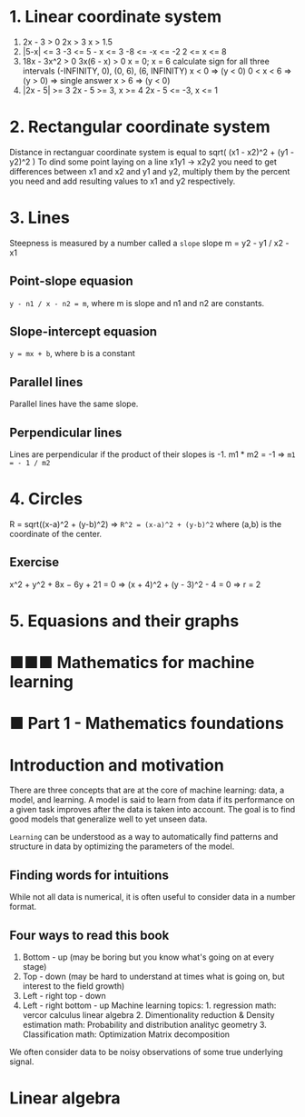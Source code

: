 # 1. Linear coordinate system
1)  2x - 3 > 0
        2x > 3
        x > 1.5
2)  |5-x| <= 3
        -3 <= 5 - x <= 3
        -8 <= -x <= -2
        2 <= x <= 8
3)  18x - 3x^2 > 0
        3x(6 - x) > 0
        x = 0; x = 6
        calculate sign for all three intervals (-INFINITY, 0), (0, 6), (6, INFINITY)
        x < 0 => (y < 0)
        0 < x < 6 => (y > 0) => single answer
        x > 6 => (y < 0)
4)  |2x - 5| >= 3
        2x - 5 >= 3, x >= 4
        2x - 5 <= -3, x <= 1

# 2. Rectangular coordinate system
Distance in rectanguar coordinate system is equal to sqrt( (x1 - x2)^2 + (y1 - y2)^2 )
To dind some point laying on a line x1y1 -> x2y2 you need to get differences between
x1 and x2 and y1 and y2, multiply them by the percent you need and add resulting 
values to x1 and y2 respectively.

# 3. Lines
Steepness is measured by a number called a `slope`
slope m = y2 - y1 / x2 - x1

## Point-slope equasion
`y - n1 / x - n2 = m`, where m is slope and n1 and n2 are constants.

## Slope-intercept equasion
`y = mx + b`, where b is a constant

## Parallel lines
Parallel lines have the same slope.

## Perpendicular lines
Lines are perpendicular if the product of their slopes is -1.
m1 * m2 = -1 => `m1 = - 1 / m2`

# 4. Circles
R = sqrt((x-a)^2 + (y-b)^2)     => `R^2 = (x-a)^2 + (y-b)^2`
where (a,b) is the coordinate of the center.

## Exercise

x^2 + y^2 + 8x − 6y + 21 = 0      => 
(x + 4)^2 + (y - 3)^2 - 4 = 0  => r = 2

# 5. Equasions and their graphs
<!-- p33 -->

# ■■■ Mathematics for machine learning
# ■ Part 1 - Mathematics foundations
# Introduction and motivation
There are three concepts that are at the core of machine learning:
data, a model, and learning. A model is said to learn from data if its performance
on a given task improves after the data is taken into account.
The goal is to find good models that generalize well to yet unseen data.

`Learning` can be understood as a way to automatically find patterns
and structure in data by optimizing the parameters of the model.

## Finding words for intuitions
While not all data is numerical, it is often useful to consider data in
a number format. 

## Four ways to read this book
1. Bottom - up
    (may be boring but you know what's going on at every stage)
2. Top - down
    (may be hard to understand at times what is going on, 
    but interest to the field growth)
3. Left - right top - down
4. Left - right bottom - up
    Machine learning topics:
        1. regression
            math: 
                vercor calculus
                linear algebra
        2. Dimentionality reduction & Density estimation
            math:
                Probability and distribution
                analityc geometry
        3. Classification
            math:
                Optimization
                Matrix decomposition

We often consider data to be noisy observations of some true underlying signal.

# Linear algebra

















































